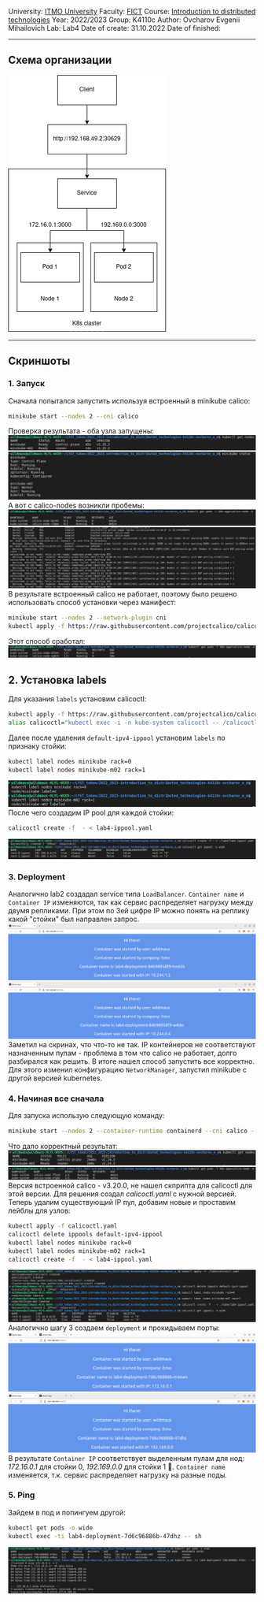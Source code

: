 University: [ITMO University](https://itmo.ru/ru/)
Faculty: [FICT](https://fict.itmo.ru)
Course: [Introduction to distributed technologies](https://github.com/itmo-ict-faculty/introduction-to-distributed-technologies)
Year: 2022/2023
Group: K4110c
Author: Ovcharov Evgenii Mihailovich
Lab: Lab4
Date of create: 31.10.2022
Date of finished: 
___
## Схема организации
![scheme](./images/scheme.png)    
___
## Скриншоты
### 1. Запуск
Сначала попытался запустить используя встроенный в minikube calico:    
```bash
minikube start --nodes 2 --cni calico
```
Проверка результата - оба узла запущены:    
![nodes](./images/nodes.png)    
![status](./images/status.png)    
А вот с calico-nodes возникли пробемы:    
![calico_pods](./images/calico_pods.png)
![calico_err](./images/calico_err.png)    
В результате встроенный calico не работает, поэтому было решено использовать способ установки через манифест:
```bash
minikube start --nodes 2 --network-plugin cni
kubectl apply -f https://raw.githubusercontent.com/projectcalico/calico/v3.24.3/manifests/calico.yaml
```
Этот способ сработал:    
![calico_ok](./images/calico_ok.png)    
## 2. Установка labels
Для указания `labels` установим calicoctl:
```bash
kubectl apply -f https://raw.githubusercontent.com/projectcalico/calico/v3.24.3/manifests/calicoctl.yaml
alias calicoctl="kubectl exec -i -n kube-system calicoctl -- /calicoctl"
```
Далее после удаления `default-ipv4-ippool` установим `labels` по признаку стойки:  
```bash
kubectl label nodes minikube rack=0
kubectl label nodes minikube-m02 rack=1
```
![labels](./images/labels.png)    
После чего создадим IP pool для каждой стойки:    
```bash
calicoctl create -f  - < lab4-ippool.yaml
```
![ippools](./images/ippools.png)    
### 3. Deployment
Аналогично lab2 создадал service типа `LoadBalancer`. `Container name` и `Container IP` изменяются, так как сервис распределяет нагрузку между двумя репликами. При этом по 3ей цифре IP можно понять на реплику какой "стойки" был направлен запрос.    
![res1](./images/res1.png)    
![res2](./images/res2.png)    
Заметил на скринах, что что-то не так. IP контейнеров не соответствуют назначенным пулам - проблема в том что calico не работает, долго разбирался как решить. В итоге нашел способ запустить все корректно. Для этого изменил конфигурацию `NetworkManager`, запустил minikube c другой версией kubernetes.
### 4. Начиная все сначала
Для запуска использую следующую команду:
```bash
minikube start --nodes 2 --container-runtime containerd --cni calico --kubernetes-version=v1.24.3
```
Что дало корректный результат:    
![nodes_2](./images/nodes_2.png)    
![calico_ok_2](./images/calico_ok_2.png)    
Версия встроенной calico - v3.20.0, не нашел скприпта для calicoctl для этой версии. Для решения создал _calicoctl.yaml_ с нужной версией.    
Теперь удалим существующий IP пул, добавим новые и проставим лейблы для узлов:    
```bash
kubectl apply -f calicoctl.yaml
calicoctl delete ippools default-ipv4-ippool
kubectl label nodes minikube rack=0
kubectl label nodes minikube-m02 rack=1
calicoctl create -f  - < lab4-ippool.yaml
```
![ippools_2](./images/ippools_2.png)    
Аналогично шагу 3 создаем `deployment` и прокидываем порты:
![res3](./images/res3.png)    
![res4](./images/res4.png)    
В результате `Container IP` соответствует выделенным пулам для нод: *172.16.0.1* для стойки 0, *192.169.0.0* для стойки 1 :pinched_fingers:. `Container name` изменяется, т.к. сервис распределяет нагрузку на разные поды.    
### 5. Ping
Зайдем в под и попингуем другой:
```bash
kubectl get pods -o wide
kubectl exec -ti lab4-deployment-7d6c96886b-47dhz -- sh
```
![ping](./images/ping.png)    